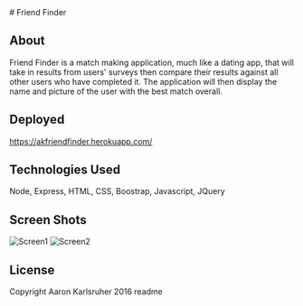 <snippet>
  <content>
# Friend Finder

## About
Friend Finder is a match making application, much like a dating app, that will take in results from users' surveys then compare their results against all other users who have completed it. The application will then display the name and picture of the user with the best match overall.
## Deployed
https://akfriendfinder.herokuapp.com/
## Technologies Used
Node, Express, HTML, CSS, Boostrap, Javascript, JQuery
## Screen Shots
![Screen1](https://s32.postimg.org/4gs6d5y45/Screen_Shot_2016_07_05_at_1_09_11_PM.png "Survey")
![Screen2](https://s31.postimg.org/enavqg80r/Screen_Shot_2016_07_05_at_1_09_34_PM.png "Matched!")

## License
Copyright Aaron Karlsruher 2016
  <tabTrigger>readme</tabTrigger>
</snippet>



